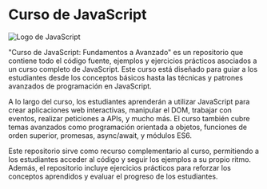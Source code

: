 # Curso de JavaScript

![Logo de JavaScript](https://e7.pngegg.com/pngimages/87/538/png-clipart-javascript-scalable-graphics-logo-encapsulated-postscript-javascript-icon-text-logo.png)

"Curso de JavaScript: Fundamentos a Avanzado" es un repositorio que contiene todo el código fuente, ejemplos y ejercicios prácticos asociados a un curso completo de JavaScript. Este curso está diseñado para guiar a los estudiantes desde los conceptos básicos hasta las técnicas y patrones avanzados de programación en JavaScript.

A lo largo del curso, los estudiantes aprenderán a utilizar JavaScript para crear aplicaciones web interactivas, manipular el DOM, trabajar con eventos, realizar peticiones a APIs, y mucho más. El curso también cubre temas avanzados como programación orientada a objetos, funciones de orden superior, promesas, async/await, y módulos ES6.

Este repositorio sirve como recurso complementario al curso, permitiendo a los estudiantes acceder al código y seguir los ejemplos a su propio ritmo. Además, el repositorio incluye ejercicios prácticos para reforzar los conceptos aprendidos y evaluar el progreso de los estudiantes.